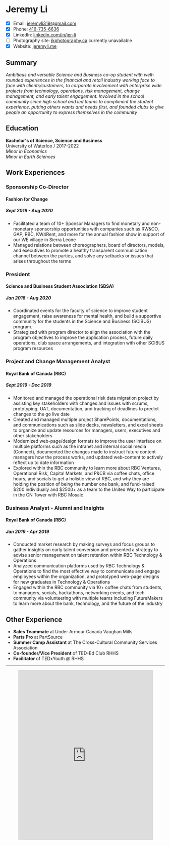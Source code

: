 
# Jeremy Li

- [x] Email: [jeremyli319@gmail.com](mailto:jeremyli319@gmail.com)
- [x] Phone: [416-735-6636](tel:4167356636)
- [x] LinkedIn: [linkedin.com/in/jer-li](https://www.linkedin.com/in/jer-li/)
- [ ] Photography site: [jkphotography.ca](https://www.jkphotography.ca) currently unavailable
- [x] Website: [jeremyli.me](http://www.jeremyli.me)

## Summary

*Ambitious and versatile Science and Business co-op student with well-rounded experiences in the financial and retail industry working face to face with clients/customers, to corporate involvement with enterprise wide projects from technology, operations, risk management, change management, and early talent engagement. Involved in the school community since high school and led teams to compliment the student experience, putting others wants and needs first, and founded clubs to give people an opportunity to express themselves in the community*

## Education
**Bachelor's of Science, Science and Business**  
University of Waterloo / 2017-2022  
*Minor in Economics*  
*Minor in Earth Sciences*  


## Work Experiences
### Sponsorship Co-Director
#### Fashion for Change  
##### Sept 2019 -  Aug 2020

  - Facilitated a team of 10+ Sponsor Managers to find monetary and non-monetary sponsorship opportunities with companies such as RW&CO, GAP, RBC, KW4Rent, and more for the annual fashion show in support of our WE village in Sierra Leone
  - Managed relations between choreographers, board of directors, models, and executives to promote a healthy transparent communication channel between the parties, and solve any setbacks or issues that arises throughout the terms


### President
#### Science and Business Student Association (SBSA)  
##### Jan 2018 - Aug 2020

  - Coordinated events for the faculty of science to improve student engagement, raise awareness for mental health, and build a supportive community for the students in the Science and Business (SCIBUS) program.
  - Strategized with program director to align the association with the program objectives to improve the application process, future daily operations, club space arrangements, and integration with other SCIBUS program resources

### Project and Change Management Analyst
#### Royal Bank of Canada (RBC)  
##### Sept 2019 - Dec 2019

  - Monitored and managed the operational risk data migration project by assisting key stakeholders with changes and issues with scrums, prototyping, UAT,  documentation, and tracking of deadlines to predict changes to the go live date
  - Created and managed multiple project SharePoints, documentations, and communications such as slide decks, newsletters, and excel sheets to organize and update resources for managers, users, executives and other stakeholders
  - Modernized web-page/design formats to improve the user interface on multiple platforms such as the intranet and internal social media (Connect), documented the changes made to instruct future content managers how the process works, and updated web-content to actively reflect up to date information
  - Explored within the RBC community to learn more about RBC Ventures, Operational Risk, Capital Markets, and P&CB via coffee chats, office hours, and socials to get a holistic view of RBC, and why they are holding the position of being the number one bank, and fund-raised $200 individually and $2500+ as a team to the United Way to participate in the CN Tower with RBC Mosaic

### Business Analyst - Alumni and Insights
#### Royal Bank of Canada (RBC)  
##### Jan 2019 - Apr 2019

  - Conducted market research by making surveys and focus groups to gather insights on early talent conversion and presented a strategy to advise senior management on talent retention within RBC Technology & Operations
  - Analyzed communication platforms used by RBC Technology & Operations to find the most effective way to communicate and engage employees within the organization, and prototyped web-page designs for new graduates in Technology & Operations
  - Engaged within the RBC community via 10+ coffee chats from students, to managers, socials, hackathons, networking events, and tech community via volunteering with multiple teams including FutureMakers to learn more about the bank, technology, and the future of the industry


## Other Experience
- **Sales Teammate** at Under Armour Canada Vaughan Mills
- **Parts Pro** at PartSource
- **Summer Camp Assistant** at The Cross-Cultural Community Services Association
- **Co-founder/Vice President** of TED-Ed Club RHHS
- **Facilitator** of TEDxYouth @ RHHS

----

<figure class="airtable">
  <iframe class="airtable-embed" src="https://airtable.com/embed/shrMt70Ue4bdPwwbv?backgroundColor=blue&layout=card" frameborder="0" onmousewheel="" width="100%" height="533" style="background: transparent; border: 1px solid #ccc;"></iframe></figure>

